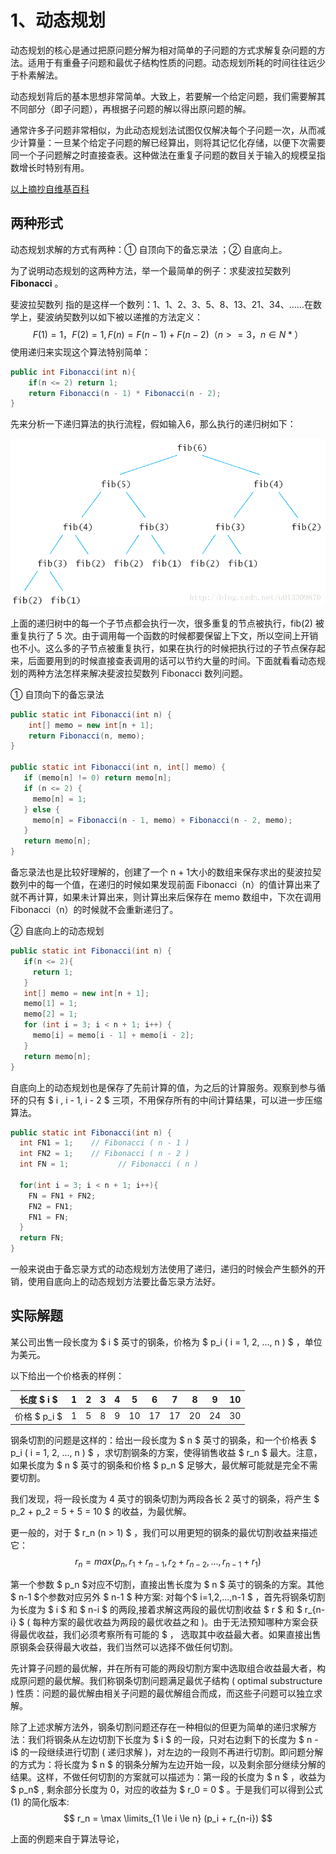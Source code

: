 # 1、动态规划

动态规划的核心是通过把原问题分解为相对简单的子问题的方式求解复杂问题的方法。适用于有重叠子问题和最优子结构性质的问题。动态规划所耗的时间往往远少于朴素解法。

<!-- more -->

动态规划背后的基本思想非常简单。大致上，若要解一个给定问题，我们需要解其不同部分（即子问题），再根据子问题的解以得出原问题的解。

通常许多子问题非常相似，为此动态规划法试图仅仅解决每个子问题一次，从而减少计算量：一旦某个给定子问题的解已经算出，则将其记忆化存储，以便下次需要同一个子问题解之时直接查表。这种做法在重复子问题的数目关于输入的规模呈指数增长时特别有用。

[以上摘抄自维基百科](https://zh.wikipedia.org/wiki/%E5%8A%A8%E6%80%81%E8%A7%84%E5%88%92)



## 两种形式

动态规划求解的方式有两种：① 自顶向下的备忘录法 ；② 自底向上。

为了说明动态规划的这两种方法，举一个最简单的例子：求斐波拉契数列 **Fibonacci** 。

斐波拉契数列 指的是这样一个数列：1、1、2、3、5、8、13、21、34、……在数学上，斐波纳契数列以如下被以递推的方法定义：
$$
F(1)=1，F(2)=1, F(n)=F(n-1)+F(n-2)（n>=3，n∈N*）
$$
使用递归来实现这个算法特别简单：

```java
public int Fibonacci(int n){
	if(n <= 2) return 1;
	return Fibonacci(n - 1) * Fibonacci(n - 2);
}
```

先来分析一下递归算法的执行流程，假如输入6，那么执行的递归树如下：

![20170715205029376](assets/20170715205029376.png)

上面的递归树中的每一个子节点都会执行一次，很多重复的节点被执行，fib(2) 被重复执行了 5 次。由于调用每一个函数的时候都要保留上下文，所以空间上开销也不小。这么多的子节点被重复执行，如果在执行的时候把执行过的子节点保存起来，后面要用到的时候直接查表调用的话可以节约大量的时间。下面就看看动态规划的两种方法怎样来解决斐波拉契数列 Fibonacci 数列问题。

① 自顶向下的备忘录法

```java
public static int Fibonacci(int n) {
    int[] memo = new int[n + 1];
    return Fibonacci(n, memo);
}

public static int Fibonacci(int n, int[] memo) {
   if (memo[n] != 0) return memo[n];
   if (n <= 2) {
     memo[n] = 1;
   } else {
     memo[n] = Fibonacci(n - 1, memo) + Fibonacci(n - 2, memo);
   }
   return memo[n];
}
```

备忘录法也是比较好理解的，创建了一个 n + 1大小的数组来保存求出的斐波拉契数列中的每一个值，在递归的时候如果发现前面 Fibonacci（n）的值计算出来了就不再计算，如果未计算出来，则计算出来后保存在 memo 数组中，下次在调用 Fibonacci（n）的时候就不会重新递归了。

② 自底向上的动态规划

```java
public static int Fibonacci(int n) {
   if(n <= 2){
     return 1;
   }
   int[] memo = new int[n + 1];
   memo[1] = 1;
   memo[2] = 1;
   for (int i = 3; i < n + 1; i++) {
     memo[i] = memo[i - 1] + memo[i - 2];
   }
   return memo[n];
}
```

自底向上的动态规划也是保存了先前计算的值，为之后的计算服务。观察到参与循环的只有 $ i , i - 1, i - 2 $ 三项，不用保存所有的中间计算结果，可以进一步压缩算法。

```java
public static int Fibonacci(int n) {
  int FN1 = 1;    // Fibonacci ( n - 1 )
  int FN2 = 1;    // Fibonacci ( n - 2 )
  int FN = 1;			// Fibonacci ( n )
  
  for(int i = 3; i < n + 1; i++){
  	FN = FN1 + FN2;
  	FN2 = FN1;
  	FN1 = FN;
  }
  return FN;
}
```

一般来说由于备忘录方式的动态规划方法使用了递归，递归的时候会产生额外的开销，使用自底向上的动态规划方法要比备忘录方法好。 

## 实际解题

某公司出售一段长度为 $ i $ 英寸的钢条，价格为 $ p_i  (  i = 1, 2, ..., n ) $ ，单位为美元。

以下给出一个价格表的样例：

| 长度 $ i $   | 1    | 2    | 3    | 4    | 5    | 6    | 7    | 8    | 9    | 10   |
| ------------ | ---- | ---- | ---- | ---- | ---- | ---- | ---- | ---- | ---- | ---- |
| 价格 $ p_i $ | 1    | 5    | 8    | 9    | 10   | 17   | 17   | 20   | 24   | 30   |

钢条切割的问题是这样的：给出一段长度为 $ n $ 英寸的钢条，和一个价格表 $ p_i ( i  = 1, 2, ..., n ) $  ，求切割钢条的方案，使得销售收益 $ r_n $ 最大。注意，如果长度为 $ n $ 英寸的钢条和价格 $ p_n $ 足够大，最优解可能就是完全不需要切割。

我们发现，将一段长度为 4 英寸的钢条切割为两段各长 2 英寸的钢条，将产生 $ p_2 + p_2 = 5 + 5 = 10 ​$ 的收益，为最优解。

更一般的，对于 $ r_n (n > 1) $ ，我们可以用更短的钢条的最优切割收益来描述它：
$$
r_n = max(p_n, r_1 + r_{n-1},r_2 + r_{n-2}, ..., r_{n-1} + r_1)
\tag{1}
$$


第一个参数 $ p_n $对应不切割，直接出售长度为 $ n $ 英寸的钢条的方案。其他 $ n-1 $个参数对应另外 $ n-1 $ 种方案: 对每个$ i=1,2,…,n-1 $ ，首先将钢条切割为长度为 $ i $ 和 $ n-i $ 的两段,接着求解这两段的最优切割收益 $ r $ 和 $ r_{n-i} $ ( 每种方案的最优收益为两段的最优收益之和 )。由于无法预知哪种方案会获得最优收益，我们必须考察所有可能的 $ ， 选取其中收益最大者。如果直接出售原钢条会获得最大收益，我们当然可以选择不做任何切割。

先计算子问题的最优解，并在所有可能的两段切割方案中选取组合收益最大者，构成原问题的最优解。我们称钢条切割问题满足最优子结构 ( optimal substructure ) 性质：问题的最优解由相关子问题的最优解组合而成，而这些子问题可以独立求解。

除了上述求解方法外，钢条切割问题还存在一种相似的但更为简单的递归求解方法：我们将钢条从左边切割下长度为 $ i $ 的一段，只对右边剩下的长度为 $ n - i$ 的一段继续进行切割 ( 递归求解 )，对左边的一段则不再进行切割。即问题分解的方式为：将长度为 $ n $ 的钢条分解为左边开始一段，以及剩余部分继续分解的结果。这样，不做任何切割的方案就可以描述为：第一段的长度为 $ n $ ，收益为 $ p_n$ , 剩余部分长度为 0，对应的收益为 $ r_0 = 0 ​$ 。于是我们可以得到公式 (1) 的简化版本:
$$
r_n = \max \limits_{1 \le i \le n} (p_i + r_{n-i})
$$


上面的例题来自于算法导论，
